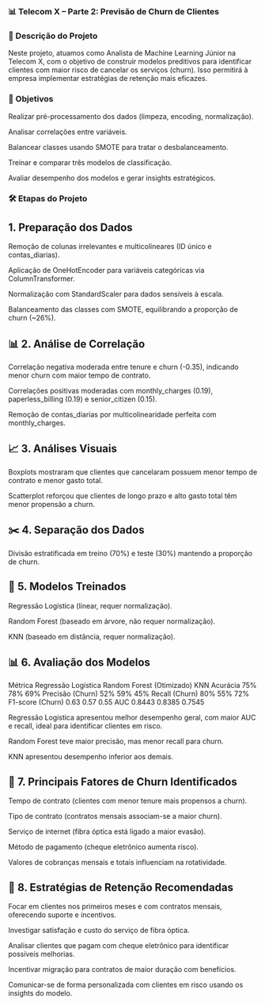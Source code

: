 ###  📊 Telecom X – Parte 2: Previsão de Churn de Clientes
###  🧠 Descrição do Projeto
Neste projeto, atuamos como Analista de Machine Learning Júnior na Telecom X, com o objetivo de construir modelos preditivos para identificar clientes com maior risco de cancelar os serviços (churn). Isso permitirá à empresa implementar estratégias de retenção mais eficazes.

### 🎯 Objetivos
Realizar pré-processamento dos dados (limpeza, encoding, normalização).

Analisar correlações entre variáveis.

Balancear classes usando SMOTE para tratar o desbalanceamento.

Treinar e comparar três modelos de classificação.

Avaliar desempenho dos modelos e gerar insights estratégicos.

### 🛠️ Etapas do Projeto
## 1. Preparação dos Dados
Remoção de colunas irrelevantes e multicolineares (ID único e contas_diarias).

Aplicação de OneHotEncoder para variáveis categóricas via ColumnTransformer.

Normalização com StandardScaler para dados sensíveis à escala.

Balanceamento das classes com SMOTE, equilibrando a proporção de churn (~26%).

## 📊  2. Análise de Correlação
Correlação negativa moderada entre tenure e churn (-0.35), indicando menor churn com maior tempo de contrato.

Correlações positivas moderadas com monthly_charges (0.19), paperless_billing (0.19) e senior_citizen (0.15).

Remoção de contas_diarias por multicolinearidade perfeita com monthly_charges.

## 📈 3. Análises Visuais
Boxplots mostraram que clientes que cancelaram possuem menor tempo de contrato e menor gasto total.

Scatterplot reforçou que clientes de longo prazo e alto gasto total têm menor propensão a churn.

## ✂️ 4. Separação dos Dados
Divisão estratificada em treino (70%) e teste (30%) mantendo a proporção de churn.

## 🤖 5. Modelos Treinados
Regressão Logística (linear, requer normalização).

Random Forest (baseado em árvore, não requer normalização).

KNN (baseado em distância, requer normalização).

## 📊  6. Avaliação dos Modelos
Métrica	Regressão Logística	Random Forest (Otimizado)	KNN
Acurácia	75%	78%	69%
Precisão (Churn)	52%	59%	45%
Recall (Churn)	80%	55%	72%
F1-score (Churn)	0.63	0.57	0.55
AUC	0.8443	0.8385	0.7545

Regressão Logística apresentou melhor desempenho geral, com maior AUC e recall, ideal para identificar clientes em risco.

Random Forest teve maior precisão, mas menor recall para churn.

KNN apresentou desempenho inferior aos demais.

## 📌 7. Principais Fatores de Churn Identificados
Tempo de contrato (clientes com menor tenure mais propensos a churn).

Tipo de contrato (contratos mensais associam-se a maior churn).

Serviço de internet (fibra óptica está ligado a maior evasão).

Método de pagamento (cheque eletrônico aumenta risco).

Valores de cobranças mensais e totais influenciam na rotatividade.

## 🚀 8. Estratégias de Retenção Recomendadas
Focar em clientes nos primeiros meses e com contratos mensais, oferecendo suporte e incentivos.

Investigar satisfação e custo do serviço de fibra óptica.

Analisar clientes que pagam com cheque eletrônico para identificar possíveis melhorias.

Incentivar migração para contratos de maior duração com benefícios.

Comunicar-se de forma personalizada com clientes em risco usando os insights do modelo.
